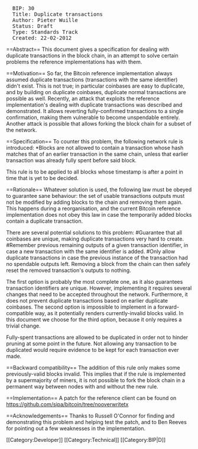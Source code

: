 <pre>
  BIP: 30
  Title: Duplicate transactions
  Author: Pieter Wuille <pieter.wuille@gmail.com>
  Status: Draft
  Type: Standards Track
  Created: 22-02-2012
</pre>

==Abstract==
This document gives a specification for dealing with duplicate transactions in the block chain, in an attempt to solve certain problems the reference implementations has with them.

==Motivation==
So far, the Bitcoin reference implementation always assumed duplicate transactions (transactions with the same identifier) didn't exist. This is not true; in particular coinbases are easy to duplicate, and by building on duplicate coinbases, duplicate normal transactions are possible as well. Recently, an attack that exploits the reference implementation's dealing with duplicate transactions was described and demonstrated. It allows reverting fully-confirmed transactions to a single confirmation, making them vulnerable to become unspendable entirely. Another attack is possible that allows forking the block chain for a subset of the network.

==Specification==
To counter this problem, the following network rule is introduced:
*Blocks are not allowed to contain a transaction whose hash matches that of an earlier transaction in the same chain, unless that earlier transaction was already fully spent before said block.

This rule is to be applied to all blocks whose timestamp is after a point in time that is yet to be decided.

==Rationale==
Whatever solution is used, the following law must be obeyed to guarantee sane behaviour: the set of usable
transactions outputs must not be modified by adding blocks to the chain and removing them again. This happens during
a reorganisation, and the current Bitcoin reference implementation does not obey this law in case the temporarily
added blocks contain a duplicate transaction.

There are several potential solutions to this problem:
#Guarantee that all coinbases are unique, making duplicate transactions very hard to create.
#Remember previous remaining outputs of a given transaction identifier, in case a new transaction with the same identifier is added.
#Only allow duplicate transactions in case the previous instance of the transaction had no spendable outputs left. Removing a block from the chain can then safely reset the removed transaction's outputs to nothing.

The first option is probably the most complete one, as it also guarantees transaction identifiers are unique. However, implementing it requires several changes that need to be accepted throughout the network. Furthermore, it does not prevent duplicate transactions based on earlier duplicate coinbases. The second option is impossible to implement in a forward-compatible way, as it potentially renders currently-invalid blocks valid. In this document we choose for the third option, because it only requires a trivial change.

Fully-spent transactions are allowed to be duplicated in order not to hinder pruning at some point in the future. Not allowing any transaction to be duplicated would require evidence to be kept for each transaction ever made.

==Backward compatibility==
The addition of this rule only makes some previously-valid blocks invalid. This implies that if the rule is implemented by a supermajority of miners, it is not possible to fork the block chain in a permanent way between nodes with and without the new rule.

==Implementation==
A patch for the reference client can be found on https://github.com/sipa/bitcoin/tree/nooverwritetx

==Acknowledgements==
Thanks to Russell O'Connor for finding and demonstrating this problem and helping test the patch, and to Ben Reeves for pointing out a few weaknesses in the implementation.

[[Category:Developer]]
[[Category:Technical]]
[[Category:BIP|D]]
